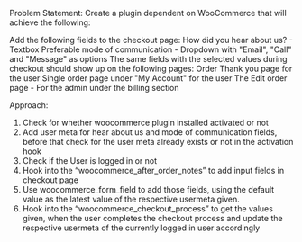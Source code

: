 Problem Statement:
Create a plugin dependent on WooCommerce that will achieve the following:


Add the following fields to the checkout page:
How did you hear about us? - Textbox
Preferable mode of communication - Dropdown with "Email", "Call" and "Message" as options
The same fields with the selected values during checkout should show up on the following pages:
Order Thank you page for the user
Single order page under "My Account" for the user
The Edit order page - For the admin under the billing section

Approach:
	
1. Check for whether woocommerce plugin installed activated or not
2. Add user meta for hear about us and mode of communication fields, before that check for the user meta already exists or not in the activation hook
3. Check if the User is logged in or not
4. Hook into the “woocommerce_after_order_notes” to add input fields in checkout page
5. Use woocommerce_form_field to add those fields, using the default value as the latest value of the respective usermeta given.
6. Hook into the “woocommerce_checkout_process” to get the values given, when the user completes the checkout process and update the respective usermeta of the currently logged in user accordingly
